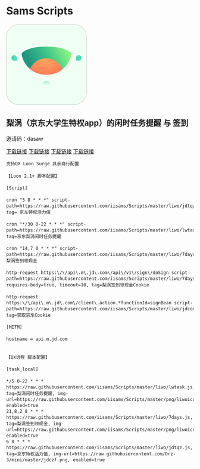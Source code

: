 # Sams Scripts 


![梨涡](https://raw.githubusercontent.com/bokuosusume/JavaScript/master/liwo/png/liwo.png)
## 梨涡（京东大学生特权app）的闲时任务提醒 与 签到
邀请码：dasaw 

[下载链接]( http://2do.jd.com/events/red-envelopes/?inviter=1236228340192960513&channel=cash&extParam=1260048962852974594#/)
[下载链接](https://bit.ly/33BRwHW)
[下载链接]( https://bit.ly/33BRwHW)
[下载链接](https://bit.ly/33BRwHW)
```properties
支持QX Loon Surge 其余自行配置

【Loon 2.1+ 脚本配置】

[Script]  

cron "5 8 * * *" script-path=https://raw.githubusercontent.com/iisams/Scripts/master/liwo/jdtqz.js, tag= 京东特权活力值

cron "*/30 0-22 * * *" script-path=https://raw.githubusercontent.com/iisams/Scripts/master/liwo/lwtask.js, tag=京东梨涡闲时任务提醒

cron "14,7 0 * * *" script-path=https://raw.githubusercontent.com/iisams/Scripts/master/liwo/7days.js,tag=梨涡签到领现金

http-request https:\/\/api\.m\.jd\.com\/api\/v1\/sign\/doSign script-path=https://raw.githubusercontent.com/iisams/Scripts/master/liwo/7dayscookie.js, requires-body=true, timeout=10, tag=梨涡签到领现金Cookie

http-request https:\/\/api\.m\.jd\.com\/client\.action.*functionId=signBean script-path=https://raw.githubusercontent.com/iisams/Scripts/master/liwo/jdcookie.js, tag=获取京东Cookie

[MITM]  

hostname = api.m.jd.com


【QX远程 脚本配置】

[task_local]

*/5 0-22 * * * https://raw.githubusercontent.com/iisams/Scripts/master/liwo/lwtask.js, tag=梨涡闲时任务提醒, img-url=https://raw.githubusercontent.com/iisams/Scripts/master/png/liwoicon.png, enabled=true
21,8,2 8 * * * https://raw.githubusercontent.com/iisams/Scripts/master/liwo/7days.js, tag=梨涡签到领现金, img-url=https://raw.githubusercontent.com/iisams/Scripts/master/png/liwoicon.png, enabled=true
6 8 * * * https://raw.githubusercontent.com/iisams/Scripts/master/liwo/jdtqz.js, tag=京东特权活力值, img-url=https://raw.githubusercontent.com/Orz-3/mini/master/jdczf.png, enabled=true

```
